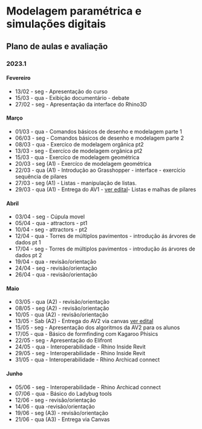# Modelagem paramétrica e simulações digitais

## Plano de aulas e avaliação
### 2023.1

#### Fevereiro

* 13/02 - seg - Apresentação do curso
* 15/03 - qua - Exibição documentário - debate
* 27/02 - seg - Apresentação da interface do Rhino3D


#### Março

* 01/03 - qua - Comandos básicos de desenho e modelagem parte 1
* 06/03 - seg - Comandos básicos de desenho e modelagem parte 2
* 08/03 - qua - Exercíco de modelagem orgânica pt2
* 13/03 - seg - Exercíco de modelagem orgânica pt2
* 15/03 - qua - Exercíco de modelagem geométrica
* 20/03 - seg (A1) - Exercíco de modelagem geométrica
* 22/03 - qua (A1) - Introdução ao Grasshopper - interface - exercício sequência de pilares
* 27/03 - seg (A1) - Listas - manipulação de listas. 
* 29/03 - qua (A1) - Entrega do AV1 - [ver edital](av1_edital_mpsd.md)- Listas e malhas de pilares

  

#### Abril

* 03/04 - seg - Cúpula movel
* 05/04 - qua - attractors - pt1
* 10/04 - seg - attractors - pt2
* 12/04 - qua - Torres de múltiplos pavimentos - introdução ás árvores de dados pt 1
* 17/04 - seg - Torres de múltiplos pavimentos - introdução ás árvores de dados pt 2
* 19/04 - qua - revisão/orientação
* 24/04 - seg - revisão/orientação
* 26/04 - qua - revisão/orientação


#### Maio

* 03/05 - qua (A2) - revisão/orientação
* 08/05 - seg (A2) - revisão/orientação
* 10/05 - qua (A2) - revisão/orientação
* 13/05 - Sab (A2) - Entrega do AV2 via canvas [ver edital](av2_edital_mpsd.md)
* 15/05 - seg - Apresentação dos algoritmos da AV2 para os alunos
* 17/05 - qua - Básico de formfinding com Kagaroo Phisics
* 22/05 - seg - Apresentação do Elifront
* 24/05 - qua - Interoperabilidade - Rhino Inside Revit
* 29/05 - seg - Interoperabilidade - Rhino Inside Revit
* 31/05 - qua - Interoperabilidade - Rhino Archicad connect
#### Junho


* 05/06 - seg - Interoperabilidade - Rhino Archicad connect
* 07/06 - qua - Básico do Ladybug tools
* 12/06 - seg - revisão/orientação
* 14/06 - qua -revisão/orientação
* 19/06 - seg (A3) - revisão/orientação
* 21/06 - qua (A3) - Entrega via Canvas

